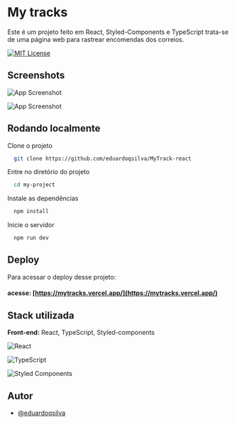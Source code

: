 # My tracks

Este é um projeto feito em React, Styled-Components e TypeScript trata-se de uma página web para rastrear encomendas dos correios.

[![MIT License](https://img.shields.io/badge/License-MIT-green.svg)](https://choosealicense.com/licenses/mit/)


## Screenshots

![App Screenshot](https://cdn.discordapp.com/attachments/1068986684215132230/1108771234440814612/image.png)

![App Screenshot](https://cdn.discordapp.com/attachments/1068986684215132230/1108770993578709122/image.png)




## Rodando localmente

Clone o projeto

```bash
  git clone https://github.com/eduardoqsilva/MyTrack-react
```

Entre no diretório do projeto

```bash
  cd my-project
```

Instale as dependências

```bash
  npm install
```

Inicie o servidor

```bash
  npm run dev
```


## Deploy

Para acessar o deploy desse projeto:

#### acesse: [https://mytracks.vercel.app/](https://mytracks.vercel.app/)



## Stack utilizada

**Front-end:** React, TypeScript, Styled-components 

![React](https://img.shields.io/badge/react-%2320232a.svg?style=for-the-badge&logo=react&logoColor=%2361DAFB)

![TypeScript](https://img.shields.io/badge/typescript-%23007ACC.svg?style=for-the-badge&logo=typescript&logoColor=white)

![Styled Components](https://img.shields.io/badge/styled--components-DB7093?style=for-the-badge&logo=styled-components&logoColor=white)

## Autor

- [@eduardoqsilva](https://www.github.com/eduardoqsilva)
